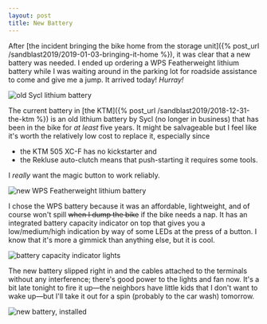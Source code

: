 ```yaml
---
layout: post
title: New Battery
---
```


After [the incident bringing the bike home from the storage unit]({% post_url /sandblast2019/2019-01-03-bringing-it-home %}), it was clear that a new battery was needed. I ended up ordering a WPS Featherweight lithium battery while I was waiting around in the parking lot for roadside assistance to come and give me a jump. It arrived today! *Hurray!*

![old Sycl lithium battery](/sandblast2019/resources/oldbatt.jpg "old Sycl lithium battery")

The current battery in [the KTM]({% post_url /sandblast2019/2018-12-31-the-ktm %}) is an old lithium battery by Sycl (no longer in business) that has been in the bike for *at least* five years. It might be salvageable but I feel like it's worth the relatively low cost to replace it, especially since

* the KTM 505 XC-F has no kickstarter and
* the Rekluse auto-clutch means that push-starting it requires some tools.

I *really* want the magic button to work reliably.

![new WPS Featherweight lithium battery](/sandblast2019/resources/newbatt.jpg "new WPS Featherweight lithium battery")

I chose the WPS battery because it was an affordable, lightweight, and of course won't spill <s>when I dump the bike</s> if the bike needs a nap. It has an integrated battery capacity indicator on top that gives you a low/medium/high indication by way of some LEDs at the press of a button. I know that it's more a gimmick than anything else, but it is cool.

![battery capacity indicator lights](/sandblast2019/resources/newbatt-tester.jpg "battery capacity indicator lights")

The new battery slipped right in and the cables attached to the terminals without any interference; there's good power to the lights and fan now. It's a bit late tonight to fire it up—the neighbors have little kids that I don't want to wake up—but I'll take it out for a spin (probably to the car wash) tomorrow.

![new battery, installed](/sandblast2019/resources/newbatt-installed.jpg "new battery, installed")